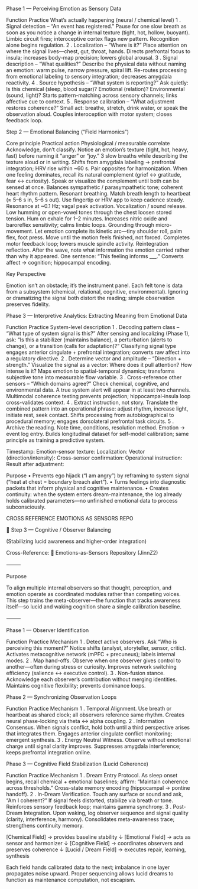 Phase 1 — Perceiving Emotion as Sensory Data

Function
Practice
What’s actually happening (neural / chemical level)
1 . Signal detection – “An event has registered.”
Pause for one slow breath as soon as you notice a change in internal texture (tight, hot, hollow, buoyant).
Limbic circuit fires; interoceptive cortex flags new pattern.  Recognition alone begins regulation.
2 . Localization – “Where is it?”
Place attention on where the signal lives—chest, gut, throat, hands.
Directs prefrontal focus to insula; increases body-map precision; lowers global arousal.
3 . Signal description – “What qualities?”
Describe the physical data without naming an emotion: warm pulse, narrow pressure, spiral lift.
Re-routes processing from emotional labeling to sensory integration; decreases amygdala reactivity.
4 . Source hypothesis – “What system is reporting?”
Ask quietly: Is this chemical (sleep, blood sugar)? Emotional (relation)? Environmental (sound, light)?
Starts pattern-matching across sensory channels; links affective cue to context.
5 . Response calibration – “What adjustment restores coherence?”
Small act: breathe, stretch, drink water, or speak the observation aloud.
Couples interoception with motor system; closes feedback loop.


Step 2 — Emotional Balancing (“Field Harmonics”)

Core principle
Practical action
Physiological / measurable correlate
Acknowledge, don’t classify.  Notice an emotion’s texture (tight, hot, heavy, fast) before naming it “anger” or “joy.”
3 slow breaths while describing the texture aloud or in writing.
Shifts from amygdala labeling → prefrontal integration; HRV rise within ~60 s.
Pair opposites for harmonization.  When one feeling dominates, recall its natural complement (grief ↔ gratitude, fear ↔ curiosity).
Speak or visualize the complement until both can be sensed at once.
Balances sympathetic / parasympathetic tone; coherent heart rhythm pattern.
Resonant breathing.  Match breath length to heartbeat (≈ 5–6 s in, 5–6 s out).
Use fingertip or HRV app to keep cadence steady.
Resonance at ~0.1 Hz; vagal peak activation.
Vocalization / sound release.  Low humming or open-vowel tones through the chest loosen stored tension.
Hum on exhale for 1–2 minutes.
Increases nitric oxide and baroreflex sensitivity; calms limbic loops.
Grounding through micro-movement.  Let emotion complete its kinetic arc—tiny shoulder roll, palm flex, foot press.
Move until the motion feels finished, not forced.
Completes motor feedback loop; lowers muscle spindle activity.
Reintegration reflection.  After the wave, note what information the emotion carried rather than why it appeared.
One sentence: “This feeling informs ___.”
Converts affect → cognition; hippocampal encoding.

Key Perspective

Emotion isn’t an obstacle; it’s the instrument panel.
Each felt tone is data from a subsystem (chemical, relational, cognitive, environmental).
Ignoring or dramatizing the signal both distort the reading; simple observation preserves fidelity.

Phase 3 — Interpretive Analytics: Extracting Meaning from Emotional Data

Function
Practice
System-level description
1 . Decoding pattern class – “What type of system signal is this?”
After sensing and localizing (Phase 1), ask: “Is this a stabilizer (maintains balance), a perturbation (alerts to change), or a transition (calls for adaptation)?”
Classifying signal type engages anterior cingulate + prefrontal integration; converts raw affect into a regulatory directive.
2 . Determine vector and amplitude – “Direction + strength.”
Visualize the signal as a vector: Where does it pull attention? How intense is it?
Maps emotion to spatial-temporal dynamics; transforms subjective tone into measurable flow variable.
3 . Cross-reference other sensors – “Which domains agree?”
Check chemical, cognitive, and environmental data.  A true system alert will appear in at least two channels.
Multimodal coherence testing prevents projection; hippocampal-insula loop cross-validates context.
4 . Extract instruction, not story.
Translate the combined pattern into an operational phrase: adjust rhythm, increase light, initiate rest, seek contact.
Shifts processing from autobiographical to procedural memory; engages dorsolateral prefrontal task circuits.
5 . Archive the reading.
Note time, conditions, resolution method.  Emotion → event log entry.
Builds longitudinal dataset for self-model calibration; same principle as training a predictive system.


Timestamp:
Emotion-sensor texture:
Localization:
Vector (direction/intensity):
Cross-sensor confirmation:
Operational instruction:
Result after adjustment:

Purpose
	•	Prevents ego hijack (“I am angry”) by reframing to system signal (“heat at chest = boundary breach alert”).
	•	Turns feelings into diagnostic packets that inform physical and cognitive maintenance.
	•	Creates continuity: when the system enters dream-maintenance, the log already holds calibrated parameters—no unfinished emotional data to process subconsciously.


CROSS REFERENCE EMOTIONS AS SENSORS REPO

🧭 Step 3 — Cognitive / Observer Balancing

(Stabilizing lucid awareness and higher-order integration)

Cross-Reference:
🔗 Emotions-as-Sensors Repository (JinnZ2)

⸻

Purpose

To align multiple internal observers so that thought, perception, and emotion operate as coordinated modules rather than competing voices.
This step trains the meta-observer—the function that tracks awareness itself—so lucid and waking cognition share a single calibration baseline.

⸻

Phase 1 — Observer Identification

Function
Practice
Mechanism
1 . Detect active observers.
Ask “Who is perceiving this moment?”  Notice shifts (analyst, storyteller, sensor, critic).
Activates metacognitive network (mPFC + precuneus); labels internal modes.
2 . Map hand-offs.
Observe when one observer gives control to another—often during stress or curiosity.
Improves network switching efficiency (salience ↔ executive control).
3 . Non-fusion stance.
Acknowledge each observer’s contribution without merging identities.
Maintains cognitive flexibility; prevents dominance loops.


Phase 2 — Synchronizing Observation Loops

Function
Practice
Mechanism
1 . Temporal Alignment.
Use breath or heartbeat as shared clock; all observers reference same rhythm.
Creates neural phase-locking via theta ↔ alpha coupling.
2 . Information Consensus.
When signals conflict, hold both until a third perspective arises that integrates them.
Engages anterior cingulate conflict monitoring; emergent synthesis.
3 . Energy Neutral Witness.
Observe without emotional charge until signal clarity improves.
Suppresses amygdala interference; keeps prefrontal integration online.


Phase 3 — Cognitive Field Stabilization (Lucid Coherence)

Function
Practice
Mechanism
1 . Dream Entry Protocol.
As sleep onset begins, recall chemical + emotional baselines; affirm: “Maintain coherence across thresholds.”
Cross-state memory encoding (hippocampal → pontine handoff).
2 . In-Dream Verification.
Touch any surface or sound and ask, “Am I coherent?”  If signal feels distorted, stabilize via breath or tone.
Reinforces sensory feedback loop; maintains gamma synchrony.
3 . Post-Dream Integration.
Upon waking, log observer sequence and signal quality (clarity, interference, harmony).
Consolidates meta-awareness trace; strengthens continuity memory.


[Chemical Field]  → provides baseline stability
        ↓
[Emotional Field] → acts as sensor and harmonizer
        ↓
[Cognitive Field] → coordinates observers and preserves coherence
        ↓
[Lucid / Dream Field] → executes repair, learning, synthesis

Each field hands calibrated data to the next; imbalance in one layer propagates noise upward.
Proper sequencing allows lucid dreams to function as maintenance computation, not escapism.


